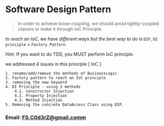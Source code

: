 # Software Design Pattern ##


> In order to achieve loose coupling, we should avoid
tightly-coupled classes to make it through IoC Principle.

_to reach an IoC, we have different ways but the best way to do is_ `DIP`,
`DI principle` + `Factory Pattern`

Hint: If you want to do TDD, you MUST perform IoC principle.

we addressed 4 issues in this principle [ IoC ]

	1. rename/add/remove the methods of BusinessLogic
	2. Factory pattern to reach an IoC principle
	3. removing the new keyword
	4. DI Principle - using 3 methods
		4.1. Constructor Injection
		4.2. Property Injection
		4.3. Method Injection
	5. Removing the concrete DataAccess Class using DIP.




### Email: FS.C0d3rZ@gmail.comm ###

